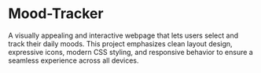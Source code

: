 # Mood-Tracker
A visually appealing and interactive webpage that lets users select and track their daily moods. This project emphasizes clean layout design, expressive icons, modern CSS styling, and responsive behavior to ensure a seamless experience across all devices.
